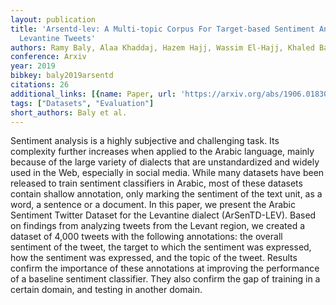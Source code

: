 ```yaml
---
layout: publication
title: 'Arsentd-lev: A Multi-topic Corpus For Target-based Sentiment Analysis In Arabic
  Levantine Tweets'
authors: Ramy Baly, Alaa Khaddaj, Hazem Hajj, Wassim El-Hajj, Khaled Bashir Shaban
conference: Arxiv
year: 2019
bibkey: baly2019arsentd
citations: 26
additional_links: [{name: Paper, url: 'https://arxiv.org/abs/1906.01830'}]
tags: ["Datasets", "Evaluation"]
short_authors: Baly et al.
---
```

Sentiment analysis is a highly subjective and challenging task. Its
complexity further increases when applied to the Arabic language, mainly
because of the large variety of dialects that are unstandardized and widely
used in the Web, especially in social media. While many datasets have been
released to train sentiment classifiers in Arabic, most of these datasets
contain shallow annotation, only marking the sentiment of the text unit, as a
word, a sentence or a document. In this paper, we present the Arabic Sentiment
Twitter Dataset for the Levantine dialect (ArSenTD-LEV). Based on findings from
analyzing tweets from the Levant region, we created a dataset of 4,000 tweets
with the following annotations: the overall sentiment of the tweet, the target
to which the sentiment was expressed, how the sentiment was expressed, and the
topic of the tweet. Results confirm the importance of these annotations at
improving the performance of a baseline sentiment classifier. They also confirm
the gap of training in a certain domain, and testing in another domain.
